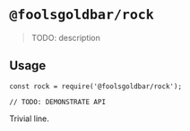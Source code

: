 # `@foolsgoldbar/rock`

> TODO: description

## Usage

```
const rock = require('@foolsgoldbar/rock');

// TODO: DEMONSTRATE API
```

Trivial line.